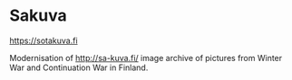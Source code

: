 # Sakuva

https://sotakuva.fi

Modernisation of http://sa-kuva.fi/ image archive of pictures from Winter War and Continuation War in Finland.
